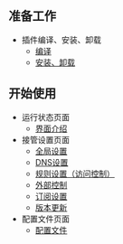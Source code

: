 ## 准备工作

* 插件编译、安装、卸载
    * [编译](https://github.com/vernesong/OpenClash/wiki/编译)
    * [安装、卸载](https://github.com/vernesong/OpenClash/wiki/安装)


## 开始使用

* 运行状态页面
    * [界面介绍](https://github.com/vernesong/OpenClash/wiki/运行状态)
* 接管设置页面
    * [全局设置](https://github.com/vernesong/OpenClash/wiki/全局设置)
    * [DNS设置](https://github.com/vernesong/OpenClash/wiki/DNS设置)
    * [规则设置（访问控制）](https://github.com/vernesong/OpenClash/wiki/规则设置（访问控制）)
    * [外部控制](https://github.com/vernesong/OpenClash/wiki/外部控制)
    * [订阅设置](https://github.com/vernesong/OpenClash/wiki/订阅设置)
    * [版本更新](https://github.com/vernesong/OpenClash/wiki/版本更新)
* 配置文件页面
    * [配置文件](https://github.com/vernesong/OpenClash/wiki/配置文件)
